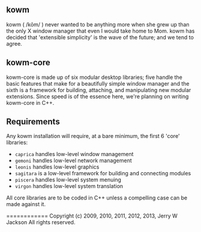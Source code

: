 ## kowm
kowm ( /kōm/ ) never wanted to be anything more when she grew up than the 
only X window manager that even I would take home to Mom. kowm has decided 
that 'extensible simplicity' is the wave of the future; and we tend to agree.

## kowm-core
kowm-core is made up of six modular desktop libraries; five handle the basic features that make for a beautifully simple window manager and the sixth is a framework for building, attaching, and manipulating new modular extensions. Since speed is of the essence here, we're planning on writing kowm-core in C++.
## Requirements
Any kowm installation will require, at a bare minimum, the first 6 'core' 
libraries:

-	`caprica` handles low-level window management 
-	`gemoni` handles low-level network management 
-	`leonis` handles low-level graphics
-	`sagitara` is a low-level framework for building and connecting modules
-	`piscera` handles low-level system menuing
-	`virgon` handles low-level system translation 

All core libraries are to be coded in C++ unless a compelling case can be 
made against it.

============
Copyright (c) 2009, 2010, 2011, 2012, 2013, Jerry W Jackson
All rights reserved.
